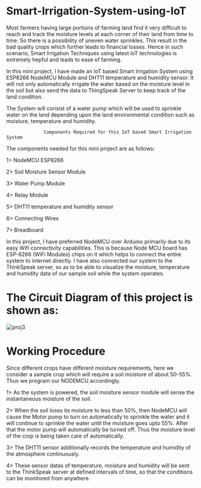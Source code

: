 # Smart-Irrigation-System-using-IoT

Most farmers having large portions of farming land find it very difficult to reach and track the moisture levels at each corner of their land from time to time. So there is a possibility of uneven water sprinkles. This result in the bad quality crops which further leads to financial losses. Hence in such scenario, Smart Irrigation Techniques using latest IoT technologies is extremely hepful and leads to ease of farming.

In this mini project, I have made an IoT based Smart Irrigation System using ESP8266 NodeMCU Module and DHT11 temperature and humidity sensor. It will not only automatically irrigate the water based on the moisture level in the soil but also send the data to ThingSpeak Server to keep track of the land condition. 

The System will consist of a water pump which will be used to sprinkle water on the land depending upon the land environmental condition such as moisture, temperature and humidity. 

                  Components Required for this IoT based Smart Irrigation System
                
The components needed for this mini project are as follows:

1> NodeMCU ESP8266

2> Soil Moisture Sensor Module

3> Water Pump Module

4> Relay Module

5> DHT11 temperature and humidity sensor

6> Connecting Wires

7> Breadboard


In this project, I have preferred NodeMCU over Arduino primarily due to its easy Wifi connectivity capabilities. This is because Node MCU board has ESP-8266 (WiFi Modules) chips on it which helps to connect the entire system to internet directly. I have also connected our system to the ThinkSpeak server, so as to be able to visualize the moisture, temperature and humidity data of our sample soil while the system operates.


# The Circuit Diagram of this project is shown as:

![proj3](https://user-images.githubusercontent.com/64331214/146637042-c2248dee-401b-488c-95e8-19002f483244.png)


# Working Procedure

Since different crops have different moisture requirements, here we consider a sample crop which will require a soil moisture of about 50-55%. Thus we program our NODEMCU accordingly.

1> As the system is powered, the soil moisture sensor module will sense the instantaneous moisture of the soil.

2> When the soil loses its moisture to less than 50%, then NodeMCU will cause the Motor pump to turn on automatically to sprinkle the water and it will continue to sprinkle the water until the moisture goes upto 55%. After that the motor pump will automatically be turned off. Thus the moisture level of the crop is being taken care of automatically.

3> The DHT11 sensor additionally records the temperature and humidity of the atmosphere continuously.

4> These sensor datas of temperature, moisture and humidity will be sent to the ThinkSpeak server at defined intervals of time, so that the conditions can be monitored from anywhere.

